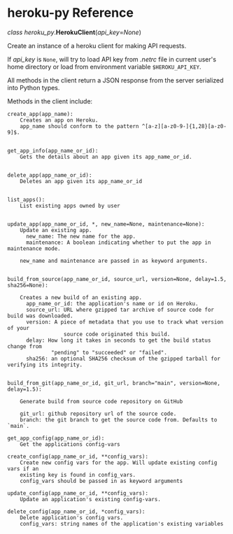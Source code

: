 # heroku\-py Reference

_class_ _heroku_py_\.**HerokuClient**(_api_key_=_None_)

Create an instance of a heroku client for making API requests.

If _api_key_ is `None`, will try to load API key from _\.netrc_ file in
current user's home directory or load from environment variable `$HEROKU_API_KEY`.

All methods in the client return a JSON response from the server serialized into Python types.

Methods in the client include:

    create_app(app_name):
        Creates an app on Heroku.
        app_name should conform to the pattern ^[a-z][a-z0-9-]{1,28}[a-z0-9]$.


    get_app_info(app_name_or_id):
        Gets the details about an app given its app_name_or_id.


    delete_app(app_name_or_id):
        Deletes an app given its app_name_or_id


    list_apps():
        List existing apps owned by user


    update_app(app_name_or_id, *, new_name=None, maintenance=None):
        Update an existing app.
          new_name: The new name for the app.
          maintenance: A boolean indicating whether to put the app in maintenance mode.

        new_name and maintenance are passed in as keyword arguments.


    build_from_source(app_name_or_id, source_url, version=None, delay=1.5, sha256=None):

        Creates a new build of an existing app.
          app_name_or_id: the application's name or id on Heroku.
          source_url: URL where gzipped tar archive of source code for build was downloaded.
          version: A piece of metadata that you use to track what version of your
                      source code originated this build.
          delay: How long it takes in seconds to get the build status change from
                  "pending" to "succeeded" or "failed".
          sha256: an optional SHA256 checksum of the gzipped tarball for verifying its integrity.


    build_from_git(app_name_or_id, git_url, branch="main", version=None, delay=1.5):

        Generate build from source code repository on GitHub

        git_url: github repository url of the source code.
        branch: the git branch to get the source code from. Defaults to `main`.

    get_app_config(app_name_or_id):
        Get the applications config-vars

    create_config(app_name_or_id, **config_vars):
        Create new config vars for the app. Will update existing config vars if an
        existing key is found in config_vars.
        config_vars should be passed in as keyword arguments

    update_config(app_name_or_id, **config_vars):
        Update an application's existing config-vars.

    delete_config(app_name_or_id, *config_vars):
        Delete application's config vars.
        config_vars: string names of the application's existing variables
